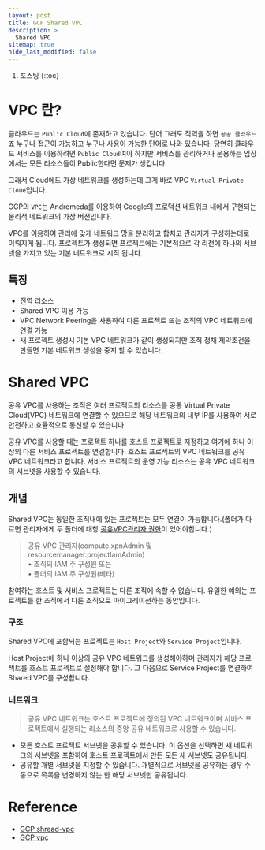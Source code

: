 ```yaml
---
layout: post
title: GCP Shared VPC
description: >
  Shared VPC
sitemap: true
hide_last_modified: false
---
```

1. 포스팅
{:toc}

# VPC 란?

클라우드는 `Public Cloud`에 존재하고 있습니다. 단어 그래도 직역을 하면 `공공 클라우드`죠 누구나 접근이 가능하고 누구나 사용이 가능한 단어로 나와 있습니다. 당연히 클라우드 서비스를 이용하려면 `Public Cloud`여야 하지만 서비스를 관리하거나 운용하는 입장에서는 모든 리소스들이 Public한다면 문제가 생깁니다.

그래서 Cloud에도 가상 네트워크를 생성하는데 그게 바로 VPC `Virtual Private Cloue`입니다.

GCP의 `VPC`는 Andromeda를 이용하여 Google의 프로덕션 네트워크 내에서 구현되는 물리적 네트워크의 가상 버전입니다.

VPC를 이용하여 관리에 맞게 네트워크 망을 분리하고 합치고 관리자가 구성하는데로 이뤄지게 됩니다.
프로젝트가 생성되면 프로젝트에는 기본적으로 각 리전에 하나의 서브넷을 가지고 있는 기본 네트워크로 시작 됩니다.

## 특징

- 전역 리소스
- Shared VPC 이용 가능
- VPC Network Peering을 사용하여 다른 프로젝트 또는 조직의 VPC 네트워크에 연결 가능
- 새 프로젝트 생성시 기본 VPC 네트워크가 같이 생성되지만 조직 정채 제약조건을 만들면 기본 네트워크 생성을 중지 할 수 있습니다. 


# Shared VPC

공유 VPC를 사용하는 조직은 여러 프로젝트의 리소스를 공통 Virtual Private Cloud(VPC) 네트워크에 연결할 수 있으므로 해당 네트워크의 내부 IP를 사용하여 서로 안전하고 효율적으로 통신할 수 있습니다.

공유 VPC를 사용할 때는 프로젝트 하나를 호스트 프로젝트로 지정하고 여기에 하나 이상의 다른 서비스 프로젝트를 연결합니다. 호스트 프로젝트의 VPC 네트워크를 공유 VPC 네트워크라고 합니다. 서비스 프로젝트의 운영 가능 리소스는 공유 VPC 네트워크의 서브넷을 사용할 수 있습니다.

## 개념

Shared VPC는 동일한 조직내에 있는 프로젝트는 모두 연결이 가능합니다.(폴더가 다르면 관리자에게 두 폴더에 대항 [공유VPC관리자 권한](https://cloud.google.com/vpc/docs/shared-vpc#iam_in_shared_vpc)이 있어야합니다.)

> 공유 VPC 관리자(compute.xpnAdmin 및resourcemanager.projectIamAdmin)
> <br/>• 조직의 IAM 주 구성원 또는
> <br/>• 폴더의 IAM 주 구성원(베타)

참여하는 호스트 및 서비스 프로젝트는 다른 조직에 속할 수 없습니다. 유일한 예외는 프로젝트를 한 조직에서 다른 조직으로 마이그레이션하는 동안입니다.


### 구조

Shared VPC에 포함되는 프로젝트는 `Host Project`와 `Service Project`입니다.

Host Project에 하나 이상의 공유 VPC 네트워크를 생성해야하며 관리자가 해당 프로젝트를 호스트 프로젝트로 설정해야 합니다. 그 다음으로 Service Project를 연결하여 Shared VPC를 구성합니다.

### 네트워크

> 공유 VPC 네트워크는 호스트 프로젝트에 정의된 VPC 네트워크이며 서비스 프로젝트에서 실행되는 리소스의 중앙 공유 네트워크로 사용할 수 있습니다. 

- 모든 호스트 프로젝트 서브넷을 공유할 수 있습니다. 이 옵션을 선택하면 새 네트워크의 서브넷을 포함하여 호스트 프로젝트에서 만든 모든 새 서브넷도 공유됩니다.
- 공유할 개별 서브넷을 지정할 수 있습니다. 개별적으로 서브넷을 공유하는 경우 수동으로 목록을 변경하지 않는 한 해당 서브넷만 공유됩니다.

# Reference
- [GCP shread-vpc](https://cloud.google.com/vpc/docs/shared-vpc)
- [GCP vpc](https://cloud.google.com/vpc/docs/vpc)
